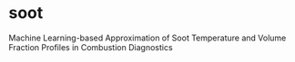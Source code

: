 # soot
Machine Learning-based Approximation of Soot Temperature and Volume Fraction Profiles in Combustion Diagnostics
